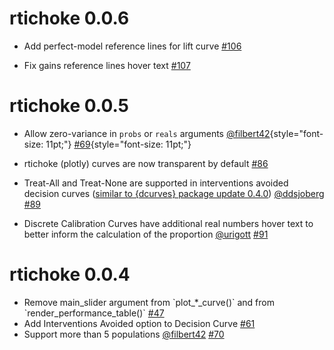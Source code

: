 # rtichoke 0.0.6

-   Add perfect-model reference lines for lift curve [#106](https://github.com/uriahf/rtichoke/issues/106)

-   Fix gains reference lines hover text [#107](https://github.com/uriahf/rtichoke/issues/107)

# rtichoke 0.0.5

-   Allow zero-variance in `probs` or `reals` arguments [\@filbert42](https://github.com/filbert42){style="font-size: 11pt;"} [#69](https://github.com/uriahf/rtichoke/issues/69){style="font-size: 11pt;"}

-   rtichoke (plotly) curves are now transparent by default [#86](https://github.com/uriahf/rtichoke/issues/86)

-   Treat-All and Treat-None are supported in interventions avoided decision curves ([similar to {dcurves} package update 0.4.0](https://www.danieldsjoberg.com/dcurves/news/index.html#dcurves-040)) [\@ddsjoberg](https://github.com/ddsjoberg) [#89](https://github.com/uriahf/rtichoke/issues/89)

-   Discrete Calibration Curves have additional real numbers hover text to better inform the calculation of the proportion [\@urigott](https://github.com/urigott) [#91](https://github.com/uriahf/rtichoke/issues/91)

# rtichoke 0.0.4

-   Remove main_slider argument from \`plot\_\*\_curve()\` and from \`render_performance_table()\` [#47](https://github.com/uriahf/rtichoke/issues/47)
-   Add Interventions Avoided option to Decision Curve [#61](https://github.com/uriahf/rtichoke/issues/61)
-   Support more than 5 populations [\@filbert42](https://github.com/filbert42) [#70](https://github.com/uriahf/rtichoke/issues/70)
